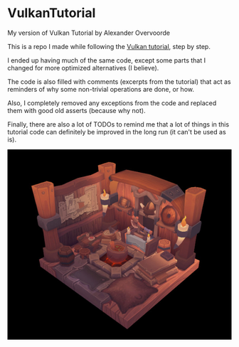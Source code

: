 # VulkanTutorial
My version of Vulkan Tutorial by Alexander Overvoorde

This is a repo I made while following the [Vulkan tutorial](https://vulkan-tutorial.com), step by step.

I ended up having much of the same code, except some parts that I changed for more optimized alternatives (I believe).

The code is also filled with comments (excerpts from the tutorial) that act as reminders of why some non-trivial operations are done, or how.

Also, I completely removed any exceptions from the code and replaced them with good old asserts (because why not).

Finally, there are also a lot of TODOs to remind me that a lot of things in this tutorial code can definitely be improved in the long run (it can't be used as is).

![Viking Room](viking.jpg)
